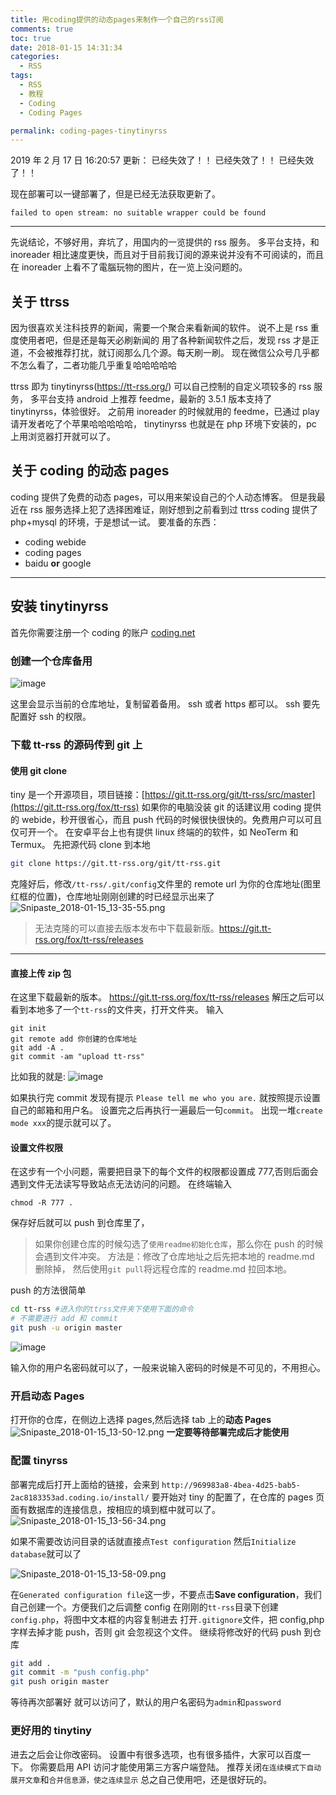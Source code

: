 ```yaml
---
title: 用coding提供的动态pages来制作一个自己的rss订阅
comments: true
toc: true
date: 2018-01-15 14:31:34
categories:
  - RSS
tags:
  - RSS
  - 教程
  - Coding
  - Coding Pages

permalink: coding-pages-tinytinyrss
---
```


2019 年 2 月 17 日 16:20:57 更新：
已经失效了！！
已经失效了！！
已经失效了！！

现在部署可以一键部署了，但是已经无法获取更新了。

```plain
failed to open stream: no suitable wrapper could be found
```

---

先说结论，不够好用，弃坑了，用国内的一览提供的 rss 服务。
多平台支持，和 inoreader 相比速度更快，而且对于目前我订阅的源来说并没有不可阅读的，而且在 inoreader 上看不了電腦玩物的图片，在一览上没问题的。

## 关于 ttrss

因为很喜欢关注科技界的新闻，需要一个聚合来看新闻的软件。
说不上是 rss 重度使用者吧，但是还是每天必刷新闻的
用了各种新闻软件之后，发现 rss 才是正道，不会被推荐打扰，就订阅那么几个源。每天刷一刷。
现在微信公众号几乎都不怎么看了，二者功能几乎重复哈哈哈哈哈

ttrss 即为 tinytinyrss(<https://tt-rss.org/>)
可以自己控制的自定义项较多的 rss 服务，
多平台支持
android 上推荐 feedme，最新的 3.5.1 版本支持了 tinytinyrss，体验很好。
之前用 inoreader 的时候就用的 feedme，已通过 play 请开发者吃了个苹果哈哈哈哈哈，
tinytinyrss 也就是在 php 环境下安装的，pc 上用浏览器打开就可以了。

<!-- more -->

## 关于 coding 的动态 pages

coding 提供了免费的动态 pages，可以用来架设自己的个人动态博客。
但是我最近在 rss 服务选择上犯了选择困难证，刚好想到之前看到过 ttrss
coding 提供了 php+mysql 的环境，于是想试一试。
要准备的东西：

- coding webide
- coding pages
- baidu **or** google

---

## 安装 tinytinyrss

首先你需要注册一个 coding 的账户
[coding.net](https://coding.net/)

### 创建一个仓库备用

![image](https://user-images.githubusercontent.com/13938334/52909564-6838a680-32c5-11e9-9be8-5628f3350c95.png)

这里会显示当前的仓库地址，复制留着备用。
ssh 或者 https 都可以。
ssh 要先配置好 ssh 的权限。

### 下载 tt-rss 的源码传到 git 上

#### 使用 git clone

tiny 是一个开源项目，项目链接：[https://git.tt-rss.org/git/tt-rss/src/master](https://git.tt-rss.org/fox/tt-rss)
如果你的电脑没装 git 的话建议用 coding 提供的 webide，秒开很省心，而且 push 代码的时候很快很快的。免费用户可以可且仅可开一个。
在安卓平台上也有提供 linux 终端的的软件，如 NeoTerm 和 Termux。
先把源代码 clone 到本地

```bash
git clone https://git.tt-rss.org/git/tt-rss.git
```

克隆好后，修改`/tt-rss/.git/config`文件里的 remote url 为你的仓库地址(图里红框的位置)，仓库地址刚刚创建的时已经显示出来了
![Snipaste_2018-01-15_13-35-55.png](https://i.loli.net/2018/01/15/5a5c3e29a6434.png)

> 无法克隆的可以直接去版本发布中下载最新版。<https://git.tt-rss.org/fox/tt-rss/releases>

---

#### 直接上传 zip 包

在这里下载最新的版本。
<https://git.tt-rss.org/fox/tt-rss/releases>
解压之后可以看到本地多了一个`tt-rss`的文件夹，打开文件夹。
输入

```shell
git init
git remote add 你创建的仓库地址
git add -A .
git commit -am "upload tt-rss"
```

比如我的就是:
![image](https://user-images.githubusercontent.com/13938334/52909625-94a0f280-32c6-11e9-9cc3-3e689e0fe950.png)

如果执行完 commit 发现有提示 `Please tell me who you are.`
就按照提示设置自己的邮箱和用户名。
设置完之后再执行一遍最后一句`commit`。
出现一堆`create mode xxx`的提示就可以了。

#### 设置文件权限

在这步有一个小问题，需要把目录下的每个文件的权限都设置成 777,否则后面会遇到文件无法读写导致站点无法访问的问题。
在终端输入

```shell
chmod -R 777 .
```

保存好后就可以 push 到仓库里了，

> 如果你创建仓库的时候勾选了`使用readme初始化仓库`，那么你在 push 的时候会遇到文件冲突。
> 方法是：修改了仓库地址之后先把本地的 readme.md 删除掉，
> 然后使用`git pull`将远程仓库的 readme.md 拉回本地。

push 的方法很简单

```bash
cd tt-rss #进入你的ttrss文件夹下使用下面的命令
# 不需要进行 add 和 commit
git push -u origin master
```

![image](https://user-images.githubusercontent.com/13938334/52909675-61ab2e80-32c7-11e9-8950-2cda85122c5e.png)

输入你的用户名密码就可以了，一般来说输入密码的时候是不可见的，不用担心。

### 开启动态 Pages

打开你的仓库，在侧边上选择 pages,然后选择 tab 上的**动态 Pages**
![Snipaste_2018-01-15_13-50-12.png](https://i.loli.net/2018/01/15/5a5c4125bfd47.png)
**一定要等待部署完成后才能使用**

### 配置 tinyrss

部署完成后打开上面给的链接，会来到
`http://969983a8-4bea-4d25-bab5-2ac8183353ad.coding.io/install/`
要开始对 tiny 的配置了，在仓库的 pages 页面有数据库的连接信息，按相应的填到框中就可以了。
![Snipaste_2018-01-15_13-56-34.png](https://i.loli.net/2018/01/15/5a5c435383b2d.png)

如果不需要改访问目录的话就直接点`Test configuration`
然后`Initialize database`就可以了

![Snipaste_2018-01-15_13-58-09.png](https://i.loli.net/2018/01/15/5a5c435390342.png)

在`Generated configuration file`这一步，不要点击**Save configuration**，我们自己创建一个。方便我们之后调整 config
在刚刚的`tt-rss`目录下创建`config.php`，将图中文本框的内容复制进去
打开`.gitignore`文件，把 config,php 字样去掉才能 push，否则 git 会忽视这个文件。
继续将修改好的代码 push 到仓库

```bash
git add .
git commit -m "push config.php"
git push origin master
```

等待再次部署好
就可以访问了，默认的用户名密码为`admin`和`password`

### 更好用的 tinytiny

进去之后会让你改密码。
设置中有很多选项，也有很多插件，大家可以百度一下。
你需要启用 API 访问才能使用第三方客户端登陆。
推荐关闭`在连续模式下自动展开文章`和`合并信息源，使之连续显示`
总之自己使用吧，还是很好玩的。
